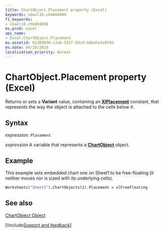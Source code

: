```yaml
---
title: ChartObject.Placement property (Excel)
keywords: vbaxl10.chm494088
f1_keywords:
- vbaxl10.chm494088
ms.prod: excel
api_name:
- Excel.ChartObject.Placement
ms.assetid: 61369038-c3ab-531f-93c0-b8bdfe3c07dd
ms.date: 04/20/2019
localization_priority: Normal
---
```



# ChartObject.Placement property (Excel)

Returns or sets a  **Variant** value, containing an **[XlPlacement](Excel.XlPlacement.md)** constant, that represents the way the object is attached to the cells below it.


## Syntax

_expression_. `Placement`

_expression_ A variable that represents a **[ChartObject](Excel.ChartObject.md)** object.


## Example

This example sets embedded chart one on Sheet1 to be free-floating (it neither moves nor is sized with its underlying cells).


```vb
Worksheets("Sheet1").ChartObjects(1).Placement = xlFreeFloating
```


## See also


[ChartObject Object](Excel.ChartObject.md)

[!include[Support and feedback](~/includes/feedback-boilerplate.md)]